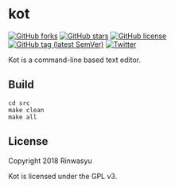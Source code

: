 # kot
[![GitHub forks](https://img.shields.io/github/forks/Rinwasyu/kot.svg)](https://github.com/Rinwasyu/kot/network)
[![GitHub stars](https://img.shields.io/github/stars/Rinwasyu/kot.svg)](https://github.com/Rinwasyu/kot/stargazers)
[![GitHub license](https://img.shields.io/github/license/Rinwasyu/kot.svg)](https://github.com/Rinwasyu/kot/blob/master/LICENSE)
[![GitHub tag (latest SemVer)](https://img.shields.io/github/tag/rinwasyu/kot.svg)](https://github.com/Rinwasyu/kot/releases/latest)
[![Twitter](https://img.shields.io/twitter/url/https/github.com/Rinwasyu/kot.svg?style=social)](https://twitter.com/intent/tweet?text=Wow:&url=https%3A%2F%2Fgithub.com%2FRinwasyu%2Fkot)

Kot is a command-line based text editor.

## Build
```shell
cd src
make clean
make all
```

## License
Copyright 2018 Rinwasyu

Kot is licensed under the GPL v3.
